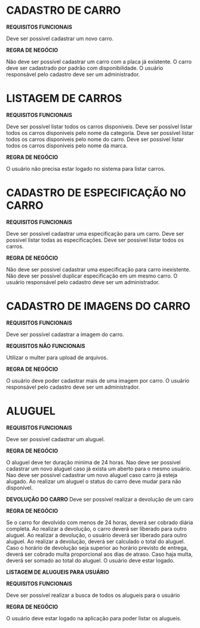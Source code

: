# CADASTRO DE CARRO

**REQUISITOS FUNCIONAIS**

Deve ser possivel cadastrar um novo carro.

**REGRA DE NEGÓCIO**

Não deve ser possível cadastrar um carro com a placa já existente.
O carro deve ser cadastrado por padrão com disponibilidade.
O usuário responsável pelo cadastro deve ser um administrador.

# LISTAGEM DE CARROS

**REQUISITOS FUNCIONAIS**

Deve ser possível listar todos os carros disponiveis.
Deve ser possível listar todos os carros disponiveis pelo nome da categoria.
Deve ser possível listar todos os carros disponiveis pelo nome do carro.
Deve ser possível listar todos os carros disponiveis pelo nome da marca.

**REGRA DE NEGÓCIO**

O usuário não precisa estar logado no sistema para listar carros.

# CADASTRO DE ESPECIFICAÇÃO NO CARRO

**REQUISITOS FUNCIONAIS**

Deve ser possivel cadastrar uma especificação para um carro.
Deve ser possivel listar todas as especificações.
Deve ser possível listar todos os carros.

**REGRA DE NEGÓCIO**

Não deve ser possivel cadastrar uma especificação para carro inexistente.
Não deve ser possivel duplicar especificação em um mesmo carro.
O usuário responsável pelo cadastro deve ser um administrador.

# CADASTRO DE IMAGENS DO CARRO

**REQUISITOS FUNCIONAIS**

Deve ser possível cadastrar a imagem do carro.

**REQUISITOS NÃO FUNCIONAIS**

Utilizar o multer para upload de arquivos.

**REGRA DE NEGÓCIO**

O usuário deve poder cadastrar mais de uma imagem por carro.
O usuário responsável pelo cadastro deve ser um administrador.

# ALUGUEL

**REQUISITOS FUNCIONAIS**

Deve ser possivel cadastrar um aluguel.

**REGRA DE NEGÓCIO**

O aluguel deve ter duração minima de 24 horas.
Nao deve ser possivel cadastrar um novo aluguel caso já exista um aberto para o mesmo usuário.
Nao deve ser possivel cadastrar um novo aluguel caso carro já esteja alugado.
Ao realizar um aluguel o status do carro deve mudar para não disponível.

**DEVOLUÇÃO DO CARRO**
Deve ser possível realizar a devolução de um caro

**REGRA DE NEGÓCIO**

Se o carro for devolvido com menos de 24 horas, deverá ser cobrado diária completa.
Ao realizar a devolução, o carro deverá ser liberado para outro aluguel.
Ao realizar a devolução, o usuário deverá ser liberado para outro aluguel.
Ao realizar a devolução, deverá ser calculado o total do aluguel.
Caso o horário de devolução seja superior ao horário previsto de entrega, deverá ser cobrado
multa proporcional aos dias de atraso.
Caso haja multa, deverá ser somado ao total do aluguel.
O usuário deve estar logado.

**LISTAGEM DE ALUGUEIS PARA USUÁRIO**

**REQUISITOS FUNCIONAIS**

Deve ser possível realizar a busca de todos os alugueis para o usuário

**REGRA DE NEGÓCIO**

O usuário deve estar logado na aplicação para poder listar os alugueis.
